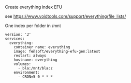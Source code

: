Create everything index EFU

see https://www.voidtools.com/support/everything/file_lists/

One index per folder in /mnt

```
version: '3'
services:
  everything:
    container_name: everything
    image: fensoft/everything-efu-gen:latest
    restart: always
    hostname: everything
    volumes:
      - bla:/mnt/bla:z
    environment:
      - CRON=5 0 * * *
```
